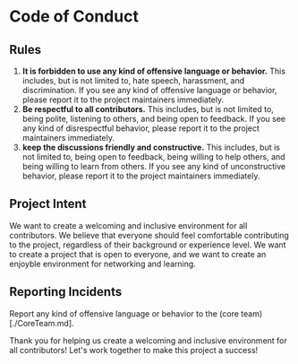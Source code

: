 
# Code of Conduct

## Rules
1. **It is forbidden to use any kind of offensive language or behavior.** This includes, but is not limited to, hate speech, harassment, and discrimination. If you see any kind of offensive language or behavior, please report it to the project maintainers immediately.
2. **Be respectful to all contributors.** This includes, but is not limited to, being polite, listening to others, and being open to feedback. If you see any kind of disrespectful behavior, please report it to the project maintainers immediately.
3. **keep the discussions friendly and constructive.** This includes, but is not limited to, being open to feedback, being willing to help others, and being willing to learn from others. If you see any kind of unconstructive behavior, please report it to the project maintainers immediately.

## Project Intent
We want to create a welcoming and inclusive environment for all contributors. We believe that everyone should feel comfortable contributing to the project, regardless of their background or experience level. We want to create a project that is open to everyone, and we want to create an enjoyble environment for networking and learning. 

## Reporting Incidents
Report any kind of offensive language or behavior to the (core team)[./CoreTeam.md].

Thank you for helping us create a welcoming and inclusive environment for all contributors! Let's work together to make this project a success!